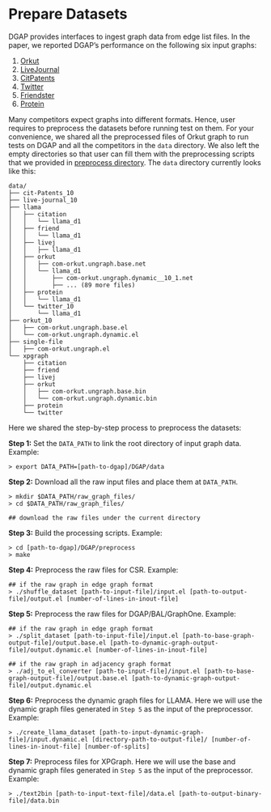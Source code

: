 # Prepare Datasets

DGAP provides interfaces to ingest graph data from edge list files. In the paper, we reported DGAP’s performance on the following six input graphs:
1. [Orkut](https://snap.stanford.edu/data/com-Orkut.html)
2. [LiveJournal](https://snap.stanford.edu/data/soc-LiveJournal1.html)
3. [CitPatents](https://snap.stanford.edu/data/cit-Patents.html)
4. [Twitter](https://github.com/ANLAB-KAIST/traces/releases/tag/twitter_rv.net)
5. [Friendster](https://snap.stanford.edu/data/com-Friendster.html)
6. [Protein](https://www.dropbox.com/scl/fi/kx883cz7d5w8p8n346nr0/protein.adj?dl=0&rlkey=6voyszorfex9lrb2edja4w65y)

Many competitors expect graphs into different formats. Hence, user requires to preprocess the datasets before running test on them.
For your convenience, we shared all the preprocessed files of Orkut graph to run tests on DGAP and all the competitors in the `data` directory. We also left the empty directories so that user can fill them with the preprocessing scripts that we provided in [preprocess directory](https://github.com/DIR-LAB/DGAP/tree/main/preprocess).
The `data` directory currently looks like this:

```
data/
├── cit-Patents_10
├── live-journal_10
├── llama
│   ├── citation
│   │   └── llama_d1
│   ├── friend
│   │   └── llama_d1
│   ├── livej
│   │   ├── llama_d1
│   ├── orkut
│   │   ├── com-orkut.ungraph.base.net
│   │   └── llama_d1
│   │       ├── com-orkut.ungraph.dynamic__10_1.net
│   │       ├── ... (89 more files)
│   ├── protein
│   │   └── llama_d1
│   └── twitter_10
│       └── llama_d1
├── orkut_10
│   ├── com-orkut.ungraph.base.el
│   └── com-orkut.ungraph.dynamic.el
├── single-file
│   ├── com-orkut.ungraph.el
└── xpgraph
    ├── citation
    ├── friend
    ├── livej
    ├── orkut
    │   ├── com-orkut.ungraph.base.bin
    │   └── com-orkut.ungraph.dynamic.bin
    ├── protein
    └── twitter
```

Here we shared the step-by-step process to preprocess the datasets:

**Step 1:** Set the `DATA_PATH` to link the root directory of input graph data. Example:
```
> export DATA_PATH=[path-to-dgap]/DGAP/data
```

**Step 2:** Download all the raw input files and place them at `DATA_PATH`.

```
> mkdir $DATA_PATH/raw_graph_files/
> cd $DATA_PATH/raw_graph_files/

## download the raw files under the current directory
```

**Step 3:** Build the processing scripts. Example:

```
> cd [path-to-dgap]/DGAP/preprocess
> make
```

**Step 4:** Preprocess the raw files for CSR. Example:

```
## if the raw graph in edge graph format
> ./shuffle_dataset [path-to-input-file]/input.el [path-to-output-file]/output.el [number-of-lines-in-inout-file]
```

**Step 5:** Preprocess the raw files for DGAP/BAL/GraphOne. Example:

```
## if the raw graph in edge graph format
> ./split_dataset [path-to-input-file]/input.el [path-to-base-graph-output-file]/output.base.el [path-to-dynamic-graph-output-file]/output.dynamic.el [number-of-lines-in-inout-file]

## if the raw graph in adjacency graph format
> ./adj_to_el_converter [path-to-input-file]/input.el [path-to-base-graph-output-file]/output.base.el [path-to-dynamic-graph-output-file]/output.dynamic.el
```

**Step 6:** Preprocess the dynamic graph files for LLAMA. Here we will use the dynamic graph files generated in `Step 5` as the input of the preprocessor. Example:

```
> ./create_llama_dataset [path-to-input-dynamic-graph-file]/input.dynamic.el [directory-path-to-output-file]/ [number-of-lines-in-inout-file] [number-of-splits]
```

**Step 7:** Preprocess files for XPGraph. Here we will use the base and dynamic graph files generated in `Step 5` as the input of the preprocessor. Example:

```
> ./text2bin [path-to-input-text-file]/data.el [path-to-output-binary-file]/data.bin
```

